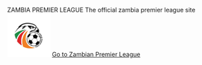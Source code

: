 ZAMBIA PREMIER LEAGUE
The official zambia premier league site
  <img src="zpl.jpg" alt="" width="100">
  <a href="ZPL_LOGIN.html">Go to Zambian Premier League</a>

</a>
